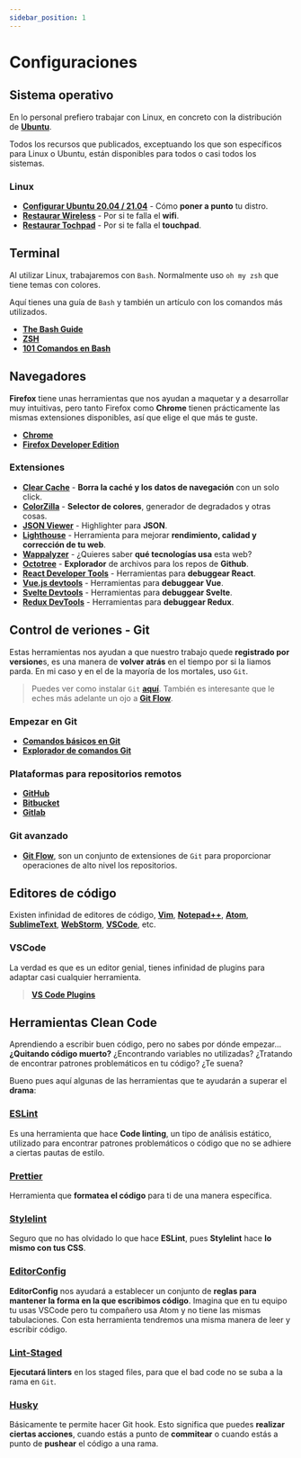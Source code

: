 ```yaml
---
sidebar_position: 1
---
```


# Configuraciones

## Sistema operativo

En lo personal prefiero trabajar con Linux, en concreto con la distribución de **[Ubuntu](https://ubuntu.com/)**.

Todos los recursos que publicados, exceptuando los que son específicos para Linux o Ubuntu, están disponibles para todos o casi todos los sistemas.

### Linux

- **<a href="/linux/configurar-ubuntu" target="_blank" rel="noopener noreferrer">Configurar Ubuntu 20.04 / 21.04</a>** - Cómo **poner a punto** tu distro.
- **[Restaurar Wireless](https://askubuntu.com/questions/1182722/intel-wireless-ac-9462-not-working-w-18-04-lts)** - Por si te falla el **wifi**.
- **<a href="/linux/touchpad" target="_blank" rel="noopener noreferrer">Restaurar Tochpad</a>** - Por si te falla el **touchpad**.

## Terminal

Al utilizar Linux, trabajaremos con `Bash`. Normalmente uso `oh my zsh` que tiene temas con colores.

Aquí tienes una guía de `Bash` y también un artículo con los comandos más utilizados.

- **[The Bash Guide](https://guide.bash.academy/)**
- **[ZSH](https://ohmyz.sh/)**
- **<a href="/linux/comandos-bash/basicos" target="_blank" rel="noopener noreferrer">101 Comandos en Bash</a>**

## Navegadores

**Firefox** tiene unas herramientas que nos ayudan a maquetar y a desarrollar muy intuitivas, pero tanto Firefox como **Chrome** tienen prácticamente las mismas extensiones disponibles, así que elige el que más te guste.

- **[Chrome](https://www.google.com/chrome/)**
- **[Firefox Developer Edition](https://www.mozilla.org/en-US/firefox/developer/)**

### Extensiones

- **[Clear Cache](https://chrome.google.com/webstore/detail/clear-cache/cppjkneekbjaeellbfkmgnhonkkjfpdn?hl=en)** - **Borra la caché y los datos de navegación** con un solo click.
- **[ColorZilla](https://chrome.google.com/webstore/detail/colorzilla/bhlhnicpbhignbdhedgjhgdocnmhomnp?hl=en)** - **Selector de colores**, generador de degradados y otras cosas.
- **[JSON Viewer](https://chrome.google.com/webstore/detail/json-viewer/gbmdgpbipfallnflgajpaliibnhdgobh?hl=en)** - Highlighter para **JSON**.
- **[Lighthouse](https://chrome.google.com/webstore/detail/lighthouse/blipmdconlkpinefehnmjammfjpmpbjk?hl=en)** - Herramienta para mejorar **rendimiento, calidad y corrección de tu web**.
- **[Wappalyzer](https://www.google.com/chrome/)** - ¿Quieres saber **qué tecnologías usa** esta web?
- **[Octotree](https://chrome.google.com/webstore/detail/octotree-github-code-tree/bkhaagjahfmjljalopjnoealnfndnagc?hl=en)** - **Explorador** de archivos para los repos de **Github**.
- **[React Developer Tools](https://chrome.google.com/webstore/detail/react-developer-tools/fmkadmapgofadopljbjfkapdkoienihi?hl=en)** - Herramientas para **debuggear React**.
- **[Vue.js devtools](https://chrome.google.com/webstore/detail/vuejs-devtools/nhdogjmejiglipccpnnnanhbledajbpd?hl=en)** - Herramientas para **debuggear Vue**.
- **[Svelte Devtools](https://chrome.google.com/webstore/detail/svelte-devtools/ckolcbmkjpjmangdbmnkpjigpkddpogn?hl=en)** - Herramientas para **debuggear Svelte**.
- **[Redux DevTools](https://chrome.google.com/webstore/detail/redux-devtools/lmhkpmbekcpmknklioeibfkpmmfibljd?hl=en)** - Herramientas para **debuggear Redux**.

## Control de veriones - Git

Estas herramientas nos ayudan a que nuestro trabajo quede **registrado por versione**s, es una manera de **volver atrás** en el tiempo por si la liamos parda. En mi caso y en el de la mayoría de los mortales, uso `Git`.

> Puedes ver como instalar `Git` **<a href="/linux/configurar-ubuntu" target="_blank" rel="noopener noreferrer">aquí</a>**. También es interesante que le eches más adelante un ojo a **[Git Flow](https://danielkummer.github.io/git-flow-cheatsheet/)**.

### Empezar en Git

- **[Comandos básicos en Git](https://github.com/susannalles/MinimalEditions/wiki/Lista-Comandos-Git)**
- **[Explorador de comandos Git](https://gitexplorer.com/)**

### Plataformas para repositorios remotos

- **[GitHub](https://github.com/)**
- **[Bitbucket](https://bitbucket.org/)**
- **[Gitlab](https://about.gitlab.com/)**

### Git avanzado

- **[Git Flow](https://danielkummer.github.io/git-flow-cheatsheet/)**, son un conjunto de extensiones de `Git` para proporcionar operaciones de alto nivel los repositorios.

## Editores de código

Existen infinidad de editores de código, **[Vim](https://www.vim.org/)**, **[Notepad++](https://notepad-plus-plus.org/downloads/)**, **[Atom](https://atom.io/)**, **[SublimeText](https://www.sublimetext.com/)**, **[WebStorm](https://www.jetbrains.com/webstorm/)**, **[VSCode](https://code.visualstudio.com/)**, etc.

### VSCode

La verdad es que es un editor genial, tienes infinidad de plugins para adaptar casi cualquier herramienta.

> **<a href="/vscode/plugins" target="_blank" rel="noopener noreferrer">VS Code Plugins</a>**

## Herramientas Clean Code

Aprendiendo a escribir buen código, pero no sabes por dónde empezar... **¿Quitando código muerto?** ¿Encontrando variables no utilizadas? ¿Tratando de encontrar patrones problemáticos en tu código? ¿Te suena?

Bueno pues aquí algunas de las herramientas que te ayudarán a superar el **drama**:

### [ESLint](https://eslint.org/)

Es una herramienta que hace **Code linting**, un tipo de análisis estático, utilizado para encontrar patrones problemáticos o código que no se adhiere a ciertas pautas de estilo.

### [Prettier](https://prettier.io/)

Herramienta que **formatea el código** para ti de una manera específica.

### [Stylelint](https://stylelint.io/)

Seguro que no has olvidado lo que hace **ESLint**, pues **Stylelint** hace **lo mismo con tus CSS**.

### [EditorConfig](https://editorconfig.org/)

**EditorConfig** nos ayudará a establecer un conjunto de **reglas para mantener la forma en la que escribimos código**. Imagina que en tu equipo tu usas VSCode pero tu compañero usa Atom y no tiene las mismas tabulaciones. Con esta herramienta tendremos una misma manera de leer y escribir código.

### [Lint-Staged](https://github.com/okonet/lint-staged)

**Ejecutará linters** en los staged files, para que el bad code no se suba a la rama en `Git`.

### [Husky](https://github.com/typicode/husky)

Básicamente te permite hacer Git hook. Esto significa que puedes **realizar ciertas acciones**, cuando estás a punto de **commitear** o cuando estás a punto de **pushear** el código a una rama.
